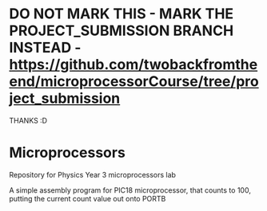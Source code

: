 # DO NOT MARK THIS - MARK THE PROJECT_SUBMISSION BRANCH INSTEAD - https://github.com/twobackfromtheend/microprocessorCourse/tree/project_submission
THANKS :D


# Microprocessors
Repository for Physics Year 3 microprocessors lab

A simple assembly program for PIC18 microprocessor, that counts to 100, putting the current count value out onto PORTB
